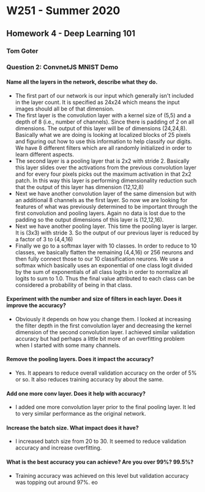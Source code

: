 # W251 - Summer 2020
## Homework 4 - Deep Learning 101
### Tom Goter

### Question 2: ConvnetJS MNIST Demo
#### Name all the layers in the network, describe what they do.
- The first part of our network is our input which generally isn't included in the layer count. It is specified as 24x24 which means the input images should all be of that dimension.
- The first layer is the convolution layer with a kernel size of (5,5) and a depth of 8 (i.e., number of channels). Since there is padding of 2 on all dimensions. The output of this layer will be of dimensions (24,24,8). Basically what we are doing is looking at localized blocks of 25 pixels and figuring out how to use this information to help classify our digits. We have 8 different filters which are all randomly initialized in order to learn different aspects.
- The second layer is a pooling layer that is 2x2 with stride 2. Basically this layer slides over the activations from the previous convolution layer and for every four pixels picks out the maximum activation in that 2x2 patch. In this way this layer is performing dimensionality reduction such that the output of this layer has dimension (12,12,8)
- Next we have another convolution layer of the same dimension but with an additional 8 channels as the first layer. So now we are looking for features of what was previously determined to be important through the first convolution and pooling layers. Again no data is lost due to the padding so the output dimensions of this layer is (12,12,16).
- Next we have another pooling layer. This time the pooling layer is larger. It is (3x3) with stride 3. So the output of our previous layer is reduced by a factor of 3 to (4,4,16)
- Finally we go to a softmax layer with 10 classes. In order to reduce to 10 classes, we basically flatten the remaining (4,4,16) or 256 neurons and then fully connect those to our 10 classification neurons. We use a softmax which basically uses an exponential of one class logit divided by the sum of exponentials of all class logits in order to normalize all logits to sum to 1.0. Thus the final value attributed to each class can be considered a probability of being in that class.
#### Experiment with the number and size of filters in each layer. Does it improve the accuracy?
- Obviously it depends on how you change them. I looked at increasing the filter depth in the first convolution layer and decreasing the kernel dimension of the second convolution layer. I achieved similar validation accuracy but had perhaps a little bit more of an overfitting problem when I started with some many channels.
#### Remove the pooling layers. Does it impact the accuracy?
- Yes. It appears to reduce overall validation accuracy on the order of 5% or so. It also reduces training accuracy by about the same. 
#### Add one more conv layer. Does it help with accuracy?
- I added one more convolution layer prior to the final pooling layer. It led to very similar performance as the original network.
#### Increase the batch size. What impact does it have?
- I increased batch size from 20 to 30. It seemed to reduce validation accuracy and increase overfitting.
#### What is the best accuracy you can achieve? Are you over 99%? 99.5%?
- Training accuracy was achieved on this level but validation accuracy was topping out around 97%.
eo
